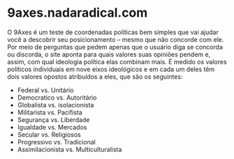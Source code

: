 # 9axes.nadaradical.com
O 9Axes é um teste de coordenadas políticas bem simples que vai ajudar você a descobrir seu posicionamento – mesmo que não concorde com ele. Por meio de perguntas que pedem apenas que o usuário diga se concorda ou discorda, o site aponta para quais valores suas opiniões pendem e, assim, com qual ideologia política elas combinam mais.
É medido os valores políticos individuais em nove eixos ideológicos e em cada um deles têm dois valores opostos atribuídos a eles, que são os seguintes:

* Federal vs. Unitário
* Democratico vs. Autoritário
* Globalista vs. isolacionista
* Militarista vs. Pacifista
* Segurança vs. Liberdade
* Igualdade vs. Mercados
* Secular vs. Religiosos
* Progressivo vs. Tradicional
* Assimilacionista vs. Multiculturalista
